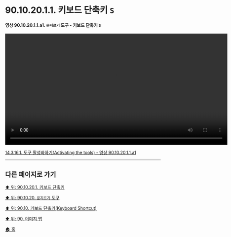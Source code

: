 # 90.10.20.1.1. 키보드 단축키 `S`

<a id="90-10-20-01-01-a1"></a>

#### 영상 90.10.20.1.1.a1. `문지르기` 도구 - 키보드 단축키 `S`
<video controls="controls" width="720" src="https://github.com/wonder13662/gimp/assets/15767104/e8ba903f-849a-4131-8198-3ded57cfbab9"></video>

[14.3.16.1. 도구 활성화하기(Activating the tools) - 영상 90.10.20.1.1.a1](./14-03-16-01-activating_the_tool.md#90-10-20-01-01-a1)

***

## 다른 페이지로 가기

[⬆️ 위: 90.10.20.1. 키보드 단축키](./90-10-20-01-00-keyboard_shortcut.md)

[⬆️ 위: 90.10.20. `문지르기` 도구](./90-10-20-00-perspective_clone.md)

[⬆️ 위: 90.10. 키보드 단축키(Keyboard Shortcut)](./90-10-00-keyboard_shortcut.md)

[⬆️ 위: 90. 이미지 맵](./90-00-image-map.md)

[🏠 홈](./00-home.md)